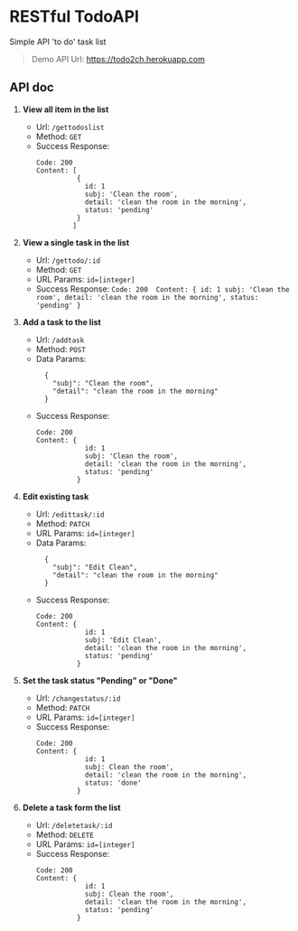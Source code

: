 # RESTful TodoAPI
Simple API 'to do' task list 
> Demo API Url: https://todo2ch.herokuapp.com

## API doc
  1. **View all item in the list**
        * Url: `/gettodoslist`
        * Method: `GET`
        * Success Response: 
           ```
           Code: 200 
           Content: [
                     {
                       id: 1
                       subj: 'Clean the room',
                       detail: 'clean the room in the morning',
                       status: 'pending'
                     }
                    ]
           ```

  2. **View a single task in the list**
     * Url: `/gettodo/:id`
     * Method: `GET`
     * URL Params: `id=[integer]`
     * Success Response: 
           ```
           Code: 200 
           Content: {
                       id: 1
                       subj: 'Clean the room',
                       detail: 'clean the room in the morning',
                       status: 'pending'
                     }
           ```
      
  3. **Add a task to the list**
     * Url: `/addtask`
     * Method: `POST`
     * Data Params: 
        ```
          {
            "subj": "Clean the room",
            "detail": "clean the room in the morning"
          }
        ```
     * Success Response: 
        ```
        Code: 200 
        Content: {
                    id: 1
                    subj: 'Clean the room',
                    detail: 'clean the room in the morning',
                    status: 'pending'
                  }
        ```
        
  4. **Edit existing task**
     * Url: `/edittask/:id`
     * Method: `PATCH`
     * URL Params: `id=[integer]`
     * Data Params: 
        ```
          {
            "subj": "Edit Clean",
            "detail": "clean the room in the morning"
          }
        ```
     * Success Response: 
        ```
        Code: 200 
        Content: {
                    id: 1
                    subj: 'Edit Clean',
                    detail: 'clean the room in the morning',
                    status: 'pending'
                  }
        ```
        
  5. **Set the task status "Pending" or "Done"**
     * Url: `/changestatus/:id`
     * Method: `PATCH`
     * URL Params: `id=[integer]`
     * Success Response: 
        ```
        Code: 200 
        Content: {
                    id: 1
                    subj: Clean the room',
                    detail: 'clean the room in the morning',
                    status: 'done'
                  }
        ```
        
  6. **Delete a task form the list**
     * Url: `/deletetask/:id`
     * Method: `DELETE`
     * URL Params: `id=[integer]`
     * Success Response: 
        ```
        Code: 200 
        Content: {
                    id: 1
                    subj: Clean the room',
                    detail: 'clean the room in the morning',
                    status: 'pending'
                  }
        ```
